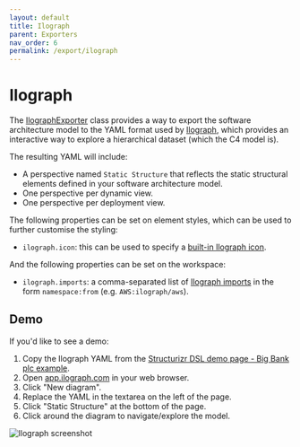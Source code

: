 ```yaml
---
layout: default
title: Ilograph
parent: Exporters
nav_order: 6
permalink: /export/ilograph
---
```


# Ilograph

The [IlographExporter](https://github.com/structurizr/java/blob/master/structurizr-export/src/main/java/com/structurizr/export/ilograph/IlographExporter.java) class provides a way to export the software architecture model
to the YAML format used by [Ilograph](https://www.ilograph.com), which provides an interactive way to explore
a hierarchical dataset (which the C4 model is).

The resulting YAML will include:

- A perspective named `Static Structure` that reflects the static structural elements defined in your software architecture model.
- One perspective per dynamic view.
- One perspective per deployment view.

The following properties can be set on element styles, which can be used to further customise the styling:

 - `ilograph.icon`: this can be used to specify a [built-in Ilograph icon](https://www.ilograph.com/docs/editing/icons/).

And the following properties can be set on the workspace:

- `ilograph.imports`: a comma-separated list of [Ilograph imports](https://www.ilograph.com/docs/editing/imports/) in the form `namespace:from` (e.g. `AWS:ilograph/aws`).

## Demo

If you'd like to see a demo:

1. Copy the Ilograph YAML from the [Structurizr DSL demo page - Big Bank plc example](https://structurizr.com/dsl?example=big-bank-plc&renderer=ilograph).
2. Open [app.ilograph.com](https://app.ilograph.com) in your web browser.
3. Click "New diagram".
4. Replace the YAML in the textarea on the left of the page.
5. Click "Static Structure" at the bottom of the page.
6. Click around the diagram to navigate/explore the model.

![Ilograph screenshot](ilograph.png)

